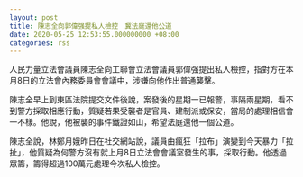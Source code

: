 ```yaml
---
layout: post
title: 陳志全向郭偉强提私人檢控　冀法庭還他公道
date: 2020-05-25 12:53:55.000000000 +08:00
categories: rss
---
```


人民力量立法會議員陳志全向工聯會立法會議員郭偉强提出私人檢控，指對方在本月8日的立法會內務委員會會議中，涉嫌向他作出普通襲擊。

陳志全早上到東區法院提交文件後說，案發後的星期一已報警，事隔兩星期，看不到警方採取相應行動，質疑若果受襲者是官員、建制派或保安，當局的處理相信會一不樣。他說，他被襲的事件鐵證如山，希望法庭還他一個公道。

陳志全說，林鄭月娥昨日在社交網站說，議員由瘋狂「拉布」演變到今天暴力「拉扯」，他質疑為何警方沒有就上月8日立法會會議室發生的事，採取行動。他透過眾籌，籌得超過100萬元處理今次私人檢控。
